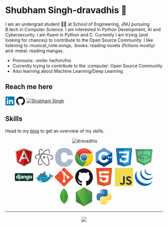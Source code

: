 <h1> Shubham Singh-dravadhis 👋 </h1>
<p>I am an undergrad student 👨‍🎓 at School of Engineering, JNU pursuing B.tech in Computer Science. I am interested in Python Development, AI and Cybersecurity. I am fluent in Python and C. Currently I am trying (and looking for chances) to contribute to the Open Source Community. I like listening to :musical_note:songs, :books: reading novels (fictions mostly) and :metal: reading mangas.</p>

<ul>
  <li> Pronouns: :smile: he/him/his
  <li> Currently trying to contribute to the :computer: Open Source Community
  <li> Also learning about Machine Learning/Deep Learning
</ul>
<h2>Reach me here</h2>
    
<p>
<a href="https://www.linkedin.com/in/shubham-singh-b056151b6/" target="blank"><img align="center" src="https://raw.githubusercontent.com/devicons/devicon/master/icons/linkedin/linkedin-original.svg" alt="Shubham Singh" height="30" width="30" /></a>
<a href="https://github.com/dravadhis" target="blank"><img align="center" src="https://raw.githubusercontent.com/devicons/devicon/master/icons/github/github-original.svg" height="30" width="30" /></a>
<a href="https://shubhamsingh25.blogspot.com/p/about.html" target="blank"><img align="center" src="https://img.icons8.com/color/48/000000/blogger.png" alt="Shubham Singh" height="40", width="40"/></a>
</p>

  
</ul>

<h2> Skills </h2>
<p>Head to my <a href="https://shubhamsingh25.blogspot.com/p/about.html">blog</a> to get an overview of my skills. </p>

<p align="center">&nbsp;<img align="center" src="https://github-readme-stats.vercel.app/api?username=dravadhis&show_icons=true" alt="dravadhis" /></p></td>
<p align="center">
<img src="https://raw.githubusercontent.com/devicons/devicon/master/icons/angularjs/angularjs-original.svg" alt="AngularJs" width="60" height="60"/>
<img src="https://raw.githubusercontent.com/devicons/devicon/master/icons/atom/atom-original.svg" alt="Atom" width="60" height="60"/>
<img src="https://raw.githubusercontent.com/devicons/devicon/master/icons/c/c-original.svg" alt="C" width="60" height="60"/>
<img src="https://raw.githubusercontent.com/devicons/devicon/master/icons/chrome/chrome-original.svg" alt="Chrome" width="60" height="60"/>
<img src="https://raw.githubusercontent.com/devicons/devicon/master/icons/cplusplus/cplusplus-original.svg" alt="C++" width="60" height="60"/>
<img src="https://raw.githubusercontent.com/devicons/devicon/master/icons/css3/css3-original.svg" alt="CSS3" width="60" height="60"/>
<img src="https://raw.githubusercontent.com/devicons/devicon/master/icons/devicon/devicon-original.svg" alt="Devicons" width="60" height="60"/>
<img src="https://raw.githubusercontent.com/devicons/devicon/master/icons/django/django-original.svg" alt="Django" width="60" height="60"/>
<img src="https://raw.githubusercontent.com/devicons/devicon/master/icons/docker/docker-original.svg" alt="Docker" width="60" height="60"/>
<img src="https://raw.githubusercontent.com/devicons/devicon/master/icons/git/git-original.svg" alt="Git" width="60" height="60"/>
<img src="https://raw.githubusercontent.com/devicons/devicon/master/icons/github/github-original.svg" alt="GitHub" width="60" height="60"/>
<img src="https://raw.githubusercontent.com/devicons/devicon/master/icons/html5/html5-original.svg" alt="HTML5" width="60" height="60"/>
<img src="https://raw.githubusercontent.com/devicons/devicon/master/icons/javascript/javascript-original.svg" alt="JavaScript" width="60" height="60"/>
<img src="https://raw.githubusercontent.com/devicons/devicon/master/icons/jquery/jquery-original.svg" alt="jQuery" width="60" height="60"/>
<img src="https://raw.githubusercontent.com/devicons/devicon/master/icons/mongodb/mongodb-original.svg" alt="MongoDB" width="60" height="60"/>
<img src="https://raw.githubusercontent.com/devicons/devicon/master/icons/nodejs/nodejs-original.svg" alt="NodeJs" width="60" height="60"/>
<img src="https://raw.githubusercontent.com/devicons/devicon/master/icons/python/python-original.svg" alt="Python" width="60" height="60"/>
</p>
<hr>

<p align="center">
<a href=""><img align="center" src="https://img.shields.io/badge/dravdhis-Shubham%20Singh-red" height="40px" /></a>
</p>
